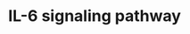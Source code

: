 ---
annotations:
- id: PW:0000516
  parent: regulatory pathway
  type: Pathway Ontology
  value: interleukin-6 signaling pathway
authors:
- MaintBot
- Mkutmon
- Eweitz
citedin:
- link: PMC3677916
  title: Liver transcriptome changes in zebrafish during acclimation to transport-associated
    stress (2013)
communities: []
description: ''
last-edited: 2025-08-09
ndex: null
organisms:
- Danio rerio
redirect_from:
- /index.php/Pathway:WP1322
- /instance/WP1322
- /instance/WP1322_r116887
revision: r116887
schema-jsonld:
- '@context': https://schema.org/
  '@id': https://wikipathways.github.io/pathways/WP1322.html
  '@type': Dataset
  creator:
    '@type': Organization
    name: WikiPathways
  description: ''
  keywords:
  - BAD
  - DKEYP-38B6.1
  - FOXO1A
  - HRAS
  - IL6R
  - LOC100001644
  - LOC557176
  - LOC559103
  - LOC562282
  - LOC563639
  - LOC563719
  - LOC564517
  - LOC567833
  - LOC569951
  - LOC571285
  - LOC792089
  - LOC792354
  - NFKB1
  - PPP2R1A
  - PRKCD
  - ar
  - btk
  - casp9
  - cdk5
  - cdk5r1
  - cdk9
  - cebpb
  - crebbpb
  - daxx
  - ep300a
  - erbb2
  - fos
  - foxo5
  - fynb
  - gab1
  - grb2
  - gsk3b
  - hdac1
  - hnf1a
  - hsp90a.2
  - hspb1
  - il6st
  - im:6895423
  - jak1
  - jak2b
  - jun
  - map2k1
  - map2k6
  - map3k7
  - mapk1
  - mapk14a
  - mapk3
  - mapkapk2a
  - ncoa1
  - nlk2
  - pik3r2
  - plcg1
  - ppp2cb
  - ppp2r1b
  - ppp2r2d
  - ppp2r4
  - ppp2r5a
  - ppp2r5c
  - ppp2r5eb
  - ptk2.1
  - ptk2bb
  - ptpn11
  - pxn
  - rac1
  - raf1
  - rb1
  - rps6kb1
  - sgk1
  - stat1a
  - stat3
  - wu:fc58a04
  - wu:fc83c01
  - zgc:101581
  - zgc:110460
  - zgc:123166
  - zgc:172209
  - zgc:172250
  - zgc:175287
  - zgc:194486
  - zgc:56064
  - zgc:64137
  - zgc:77529
  - zgc:92124
  license: CC0
  name: IL-6 signaling pathway
seo: CreativeWork
title: IL-6 signaling pathway
wpid: WP1322
---